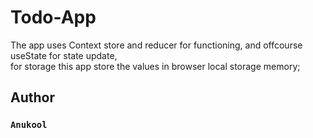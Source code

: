 # Todo-App
The app uses Context store and reducer for functioning, and offcourse useState for state update,
<br />
for storage this app store the values in browser local storage memory;

## Author 
### `Anukool`